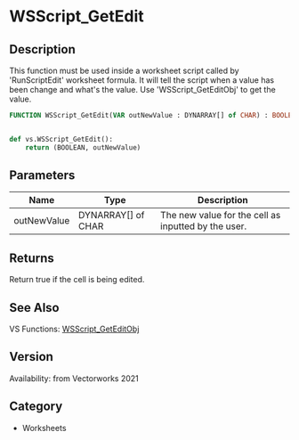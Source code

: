 # WSScript_GetEdit

## Description
This function must be used inside a worksheet script called by 'RunScriptEdit' worksheet formula. It will tell the script when a value has been change and what's the value. Use 'WSScript_GetEditObj' to get the value.

```pascal
FUNCTION WSScript_GetEdit(VAR outNewValue : DYNARRAY[] of CHAR) : BOOLEAN;
```

```python

def vs.WSScript_GetEdit():
    return (BOOLEAN, outNewValue)
```

## Parameters
|Name|Type|Description|
|---|---|---|
|outNewValue|DYNARRAY[] of CHAR|The new value for the cell as inputted by the user.|

## Returns
Return true if the cell is being edited.

## See Also
VS Functions:
[WSScript_GetEditObj](WSScript_GetEditObj.md)

## Version
Availability: from Vectorworks 2021
## Category
* Worksheets

